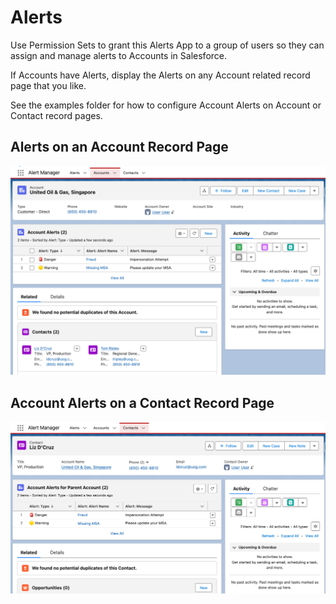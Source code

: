 # Alerts

Use Permission Sets to grant this Alerts App to a group of users so they can assign and manage alerts to Accounts in Salesforce.

If Accounts have Alerts, display the Alerts on any Account related record page that you like.

See the examples folder for how to configure Account Alerts on Account or Contact record pages.

## Alerts on an Account Record Page

![image of account alerts](./images/account-alert.png)

## Account Alerts on a Contact Record Page

![image of contact alerts](./images/contact-alert.png)